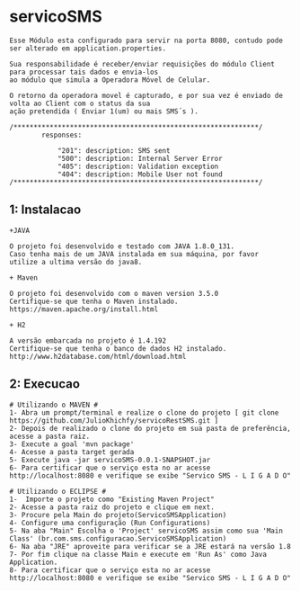 # servicoSMS #

	Esse Módulo esta configurado para servir na porta 8080, contudo pode ser alterado em application.properties.
	
	Sua responsabilidade é receber/enviar requisições do módulo Client para processar tais dados e envia-los 
	ao módulo que simula a Operadora Móvel de Celular.
	
	O retorno da operadora movel é capturado, e por sua vez é enviado de volta ao Client com o status da sua 
	ação pretendida ( Enviar 1(um) ou mais SMS´s ).
 
	/*************************************************************/
			responses:
 
				"201": description: SMS sent 
				"500": description: Internal Server Error 
				"405": description: Validation exception 
				"404": description: Mobile User not found
	/*************************************************************/


## 1: Instalacao ##

	+JAVA
 	
 	O projeto foi desenvolvido e testado com JAVA 1.8.0_131.
 	Caso tenha mais de um JAVA instalada em sua máquina, por favor
 	utilize a ultima versão do java8.
 	
	+ Maven
	
 	O projeto foi desenvolvido com o maven version 3.5.0
 	Certifique-se que tenha o Maven instalado. https://maven.apache.org/install.html
 	  
	+ H2
	
	A versão embarcada no projeto é 1.4.192
	Certifique-se que tenha o banco de dados H2 instalado. http://www.h2database.com/html/download.html
	
 
## 2: Execucao ##

	# Utilizando o MAVEN #
	1- Abra um prompt/terminal e realize o clone do projeto [ git clone https://github.com/JulioKhichfy/servicoRestSMS.git ]
	2- Depois de realizado o clone do projeto em sua pasta de preferência, acesse a pasta raiz.
	3- Execute a goal 'mvn package'
	4- Acesse a pasta target gerada
	5- Execute java -jar servicoSMS-0.0.1-SNAPSHOT.jar
	6- Para certificar que o serviço esta no ar acesse http://localhost:8080 e verifique se exibe "Servico SMS - L I G A D O"
	
	# Utilizando o ECLIPSE #
	1-	Importe o projeto como "Existing Maven Project"
	2- Acesse a pasta raiz do projeto e clique em next.
	3- Procure pela Main do projeto(ServicoSMSApplication) 
	4- Configure uma configuração (Run Configurations)
	5- Na aba "Main" Escolha o 'Project' servicoSMS assim como sua 'Main Class' (br.com.sms.configuracao.ServicoSMSApplication)
	6- Na aba "JRE" aproveite para verificar se a JRE estará na versão 1.8
	7- Por fim clique na classe Main e execute em 'Run As' como Java Application.
	8- Para certificar que o serviço esta no ar acesse http://localhost:8080 e verifique se exibe "Servico SMS - L I G A D O" 

	

